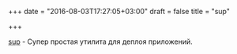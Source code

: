 +++
date = "2016-08-03T17:27:05+03:00"
draft = false
title = "sup"

+++

<p><a href="https://pressly.github.io/sup/">sup</a>&nbsp;- Супер простая утилита для деплоя приложений.</p>

